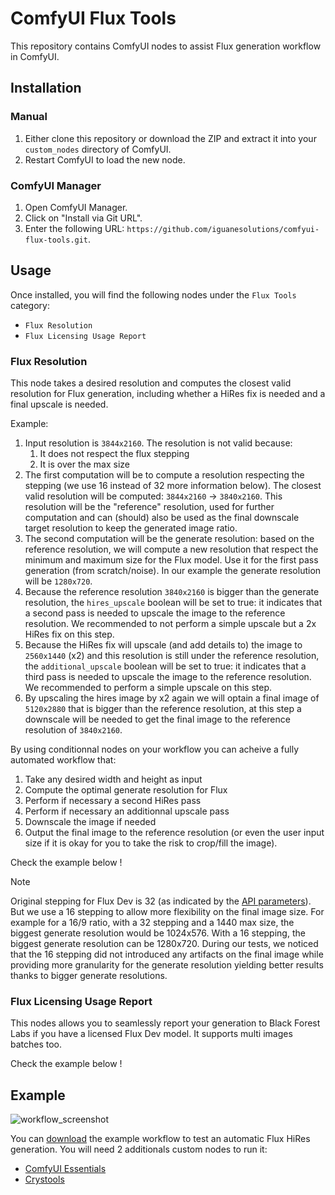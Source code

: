 # ComfyUI Flux Tools

This repository contains ComfyUI nodes to assist Flux generation workflow in ComfyUI.

## Installation

### Manual

1. Either clone this repository or download the ZIP and extract it into your `custom_nodes` directory of ComfyUI.
2. Restart ComfyUI to load the new node.

### ComfyUI Manager

1. Open ComfyUI Manager.
2. Click on "Install via Git URL".
3. Enter the following URL: `https://github.com/iguanesolutions/comfyui-flux-tools.git`.

## Usage

Once installed, you will find the following nodes under the `Flux Tools` category:

* `Flux Resolution`
* `Flux Licensing Usage Report`

### Flux Resolution

This node takes a desired resolution and computes the closest valid resolution for Flux generation, including whether a HiRes fix is needed and a final upscale is needed.

Example:
1. Input resolution is `3844x2160`. The resolution is not valid because:
    1. It does not respect the flux stepping
    2. It is over the max size
2. The first computation will be to compute a resolution respecting the stepping (we use 16 instead of 32 more information below). The closest valid resolution will be computed: `3844x2160` -> `3840x2160`. This resolution will be the "reference" resolution, used for further computation and can (should) also be used as the final downscale target resolution to keep the generated image ratio.
3. The second computation will be the generate resolution: based on the reference resolution, we will compute a new resolution that respect the minimum and maximum size for the Flux model. Use it for the first pass generation (from scratch/noise). In our example the generate resolution will be `1280x720`.
4. Because the reference resolution `3840x2160` is bigger than the generate resolution, the `hires_upscale` boolean will be set to true: it indicates that a second pass is needed to upscale the image to the reference resolution. We recommended to not perform a simple upscale but a 2x HiRes fix on this step.
5. Because the HiRes fix will upscale (and add details to) the image to `2560x1440` (x2) and this resolution is still under the reference resolution, the `additional_upscale` boolean will be set to true: it indicates that a third pass is needed to upscale the image to the reference resolution. We recommended to perform a simple upscale on this step.
6. By upscaling the hires image by x2 again we will optain a final image of `5120x2880` that is bigger than the reference resolution, at this step a downscale will be needed to get the final image to the reference resolution of `3840x2160`.

By using conditionnal nodes on your workflow you can acheive a fully automated workflow that:

1. Take any desired width and height as input
2. Compute the optimal generate resolution for Flux
3. Perform if necessary a second HiRes pass
4. Perform if necessary an additionnal upscale pass
5. Downscale the image if needed
6. Output the final image to the reference resolution (or even the user input size if it is okay for you to take the risk to crop/fill the image).

Check the example below !

> [!NOTE]
> Original stepping for Flux Dev is 32 (as indicated by the [API parameters](https://docs.bfl.ai/api-reference/tasks/generate-an-image-with-flux1-[dev]#body-width)). But we use a 16 stepping to allow more flexibility on the final image size.
> For example for a 16/9 ratio, with a 32 stepping and a 1440 max size, the biggest generate resolution would be 1024x576. With a 16 stepping, the biggest generate resolution can be 1280x720. During our tests, we noticed that the 16 stepping did not introduced any artifacts on the final image while providing more granularity for the generate resolution yielding better results thanks to bigger generate resolutions.

### Flux Licensing Usage Report

This nodes allows you to seamlessly report your generation to Black Forest Labs if you have a licensed Flux Dev model. It supports multi images batches too.

Check the example below !

## Example

![workflow_screenshot](res/flux_hires_generate.png)

You can [download](res/flux_hires.json) the example workflow to test an automatic Flux HiRes generation. You will need 2 additionals custom nodes to run it:

* [ComfyUI Essentials](https://github.com/cubiq/ComfyUI_essentials)
* [Crystools](https://github.com/crystian/ComfyUI-Crystools)

